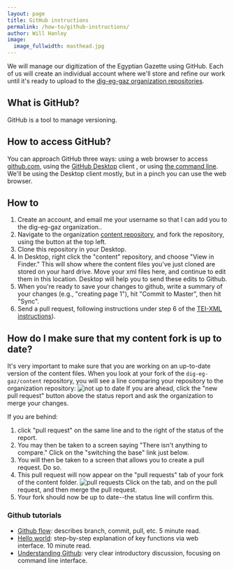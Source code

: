 ```yaml
---
layout: page
title: GitHub instructions
permalink: /how-to/github-instructions/
author: Will Hanley
image:
  image_fullwidth: masthead.jpg
---
```


We will manage our digitization of the Egyptian Gazette using GitHub. Each of us will create an individual account where we'll store and refine our work until it's ready to upload to the [dig-eg-gaz organization repositories](https://github.com/dig-eg-gaz).

## What is GitHub?
GitHub is a tool to manage versioning.

## How to access GitHub?
You can approach GitHub three ways: using a web browser to access [github.com](https://github.com/), using the [GitHub Desktop](https://desktop.github.com/) client , or using [the command line](http://programminghistorian.org/lessons/intro-to-bash). We'll be using the Desktop client mostly, but in a pinch you can use the web browser.

## How to
1. Create an account, and email me your username so that I can add you to the dig-eg-gaz organization..
2. Navigate to the organization [content repository](https://github.com/dig-eg-gaz/content), and fork the repository, using the button at the top left.
3. Clone this repository in your Desktop.
4. In Desktop, right click the "content" repository, and choose "View in Finder." This will show where the content files you've just cloned are stored on your hard drive. Move your xml files here, and continue to edit them in this location. Desktop will help you to send these edits to Github.
5. When you're ready to save your changes to github, write a summary of your changes (e.g., "creating page 1"), hit "Commit to Master", then hit "Sync".
6. Send a pull request, following instructions under step 6 of the [TEI-XML instructions](https://dig-eg-gaz.github.io/how-to/tei-xml-instructions/)).

## How do I make sure that my content fork is up to date?
It's very important to make sure that you are working on an up-to-date version of the content files. When you look at your fork of the `dig-eg-gaz/content` repository, you will see a line comparing your repository to the organization repository:
![not up to date](https://github.com/dig-eg-gaz/dig-eg-gaz.github.io/blob/master/images/250-commits-behind.png?raw=true)
If you are ahead, click the "new pull request" button above the status report and ask the organization to merge your changes.

If you are behind:

1. click "pull request" on the same line and to the right of the status of the report.
2. You may then be taken to a screen saying "There isn't anything to compare." Click on the "switching the base" link just below.
3. You will then be taken to a screen that allows you to create a pull request. Do so.
4. This pull request will now appear on the "pull requests" tab of your fork of the content folder.
![pull requests](https://github.com/dig-eg-gaz/dig-eg-gaz.github.io/blob/master/images/pull-requests-tab.png?raw=true)
Click on the tab, and on the pull request, and then merge the pull request.
5. Your fork should now be up to date--the status line will confirm this.

### Github tutorials
- [Github flow](https://guides.github.com/introduction/flow/): describes branch, commit, pull, etc. 5 minute read.
- [Hello world](https://guides.github.com/activities/hello-world/): step-by-step explanation of key functions via web interface. 10 minute read.
- [Understanding Github](http://readwrite.com/2013/09/30/understanding-github-a-journey-for-beginners-part-1/): very clear introductory discussion, focusing on command line interface.
